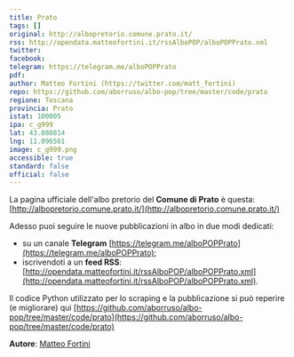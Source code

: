 ```yaml
---
title: Prato
tags: []
original: http://albopretorio.comune.prato.it/
rss: http://opendata.matteofortini.it/rssAlboPOP/alboPOPPrato.xml
twitter: 
facebook: 
telegram: https://telegram.me/alboPOPPrato
pdf: 
author: Matteo Fortini (https://twitter.com/matt_fortini)
repo: https://github.com/aborruso/albo-pop/tree/master/code/prato
regione: Toscana
provincia: Prato
istat: 100005
ipa: c_g999
lat: 43.880814
lng: 11.096561
image: c_g999.png
accessible: true
standard: false
official: false
---
```


La pagina ufficiale dell'albo pretorio del **Comune di Prato** è questa: [http://albopretorio.comune.prato.it/](http://albopretorio.comune.prato.it/)

Adesso puoi seguire le nuove pubblicazioni in albo in due modi dedicati:

* su un canale **Telegram** [https://telegram.me/alboPOPPrato](https://telegram.me/alboPOPPrato);
* iscrivendoti a un **feed RSS**: [http://opendata.matteofortini.it/rssAlboPOP/alboPOPPrato.xml](http://opendata.matteofortini.it/rssAlboPOP/alboPOPPrato.xml).

Il codice Python utilizzato per lo scraping e la pubblicazione si può reperire (e migliorare) qui [https://github.com/aborruso/albo-pop/tree/master/code/prato](https://github.com/aborruso/albo-pop/tree/master/code/prato)

**Autore**: [Matteo Fortini](https://twitter.com/matt_fortini)
